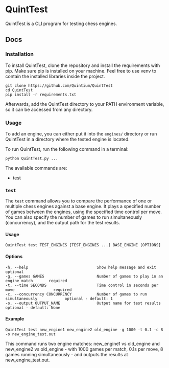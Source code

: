 # QuintTest
QuintTest is a CLI program for testing chess engines.

## Docs
### Installation
To install QuintTest, clone the repository and install the requirements with pip. Make sure pip is installed on your machine. Feel free to use venv to contain the installed libraries inside the project.

```
git clone https://github.com/Quintium/QuintTest
cd QuintTest
pip install -r requirements.txt
```

Afterwards, add the QuintTest directory to your PATH environment variable, so it can be accessed from any directory.

### Usage
To add an engine, you can either put it into the `engines/` directory or run QuintTest in a directory where the tested engine is located. 

To run QuintTest, run the following command in a terminal:

`python QuintTest.py ...`

The available commands are:
- test

### `test`
The `test` command allows you to compare the performance of one or multiple chess engines against a base engine. It plays a specified number of games between the engines, using the specified time control per move. You can also specify the number of games to run simultaneously (concurrency), and the output path for the test results.

#### Usage
```QuintTest test TEST_ENGINES [TEST_ENGINES ...] BASE_ENGINE [OPTIONS]```

#### Options
```
-h, --help                              Show help message and exit                       optional
-g, --games GAMES                       Number of games to play in an engine match       required
-t, --time SECONDS                      Time control in seconds per move                 required
-c, --concurrency CONCURRENCY           Number of games to run simultaneously            optional - default: 1
-o, --output OUTPUT_NAME                Output name for test results                     optional - default: None
```

#### Example
```QuintTest test new_engine1 new_engine2 old_engine -g 1000 -t 0.1 -c 8 -o new_engine_test.out```

This command runs two engine matches: new_engine1 vs old_engine and new_engine2 vs old_engine - with 1000 games per match, 0.1s per move, 8 games running simultaneously - and outputs the results at new_engine_test.out.
